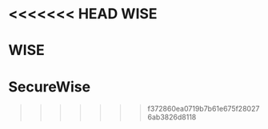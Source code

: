 <<<<<<< HEAD
WISE
====

WISE
=======
SecureWise
==========
>>>>>>> f372860ea0719b7b61e675f280276ab3826d8118
